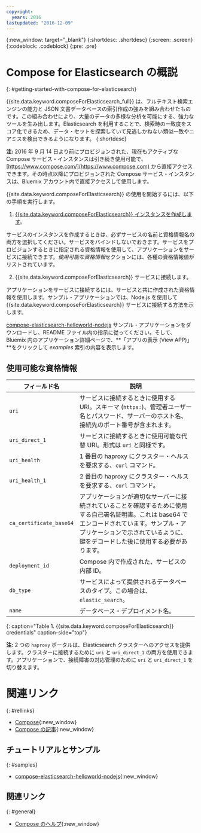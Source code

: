 ```yaml
---
copyright:
  years: 2016
lastupdated: "2016-12-09"
---
```


{:new_window: target="_blank"}
{:shortdesc: .shortdesc}
{:screen: .screen}
{:codeblock: .codeblock}
{:pre: .pre}

# Compose for Elasticsearch の概説
{: #getting-started-with-compose-for-elasticsearch}

{{site.data.keyword.composeForElasticsearch_full}} は、フルテキスト検索エンジンの能力と JSON 文書データベースの索引作成の強みを組み合わせたものです。この組み合わせにより、大量のデータの多様な分析を可能にする、強力なツールを生み出します。Elasticsearch を利用することで、検索時の一致度をスコア化できるため、データ・セットを探索していて見逃しかねない類似一致やニアミスを検出できるようになります。
{:shortdesc}

**注:** 2016 年 9 月 14 日より前にプロビジョンされた、現在もアクティブな Compose サービス・インスタンスは引き続き使用可能で、[https://www.compose.com/](https://www.compose.com) から直接アクセスできます。その時点以降にプロビジョンされた Compose サービス・インスタンスは、Bluemix アカウント内で直接アクセスして使用します。

{{site.data.keyword.composeForElasticsearch}} の使用を開始するには、以下の手順を実行します。

1. [{{site.data.keyword.composeForElasticsearch}} インスタンスを作成します](https://console.ng.bluemix.net/catalog/services/compose-for-elasticsearch/)。

  サービスのインスタンスを作成するときは、必ずサービスの名前と資格情報名の両方を選択してください。サービスをバインドしないでおきます。サービスをプロビジョンするときに指定される資格情報を使用して、アプリケーションをサービスに接続できます。*使用可能な資格情報*セクションには、各種の資格情報値がリストされています。

2. {{site.data.keyword.composeForElasticsearch}} サービスに接続します。

  アプリケーションをサービスに接続するには、サービスと共に作成された資格情報を使用します。サンプル・アプリケーションでは、Node.js を使用して {{site.data.keyword.composeForElasticsearch}} サービスに接続する方法を示します。

  [compose-elasticsearch-helloworld-nodejs](https://github.com/IBM-Bluemix/compose-elasticsearch-helloworld-nodejs) サンプル・アプリケーションをダウンロードし、README ファイル内の指示に従ってください。そして、Bluemix 内のアプリケーション詳細ページで、**「アプリの表示 (View APP)」**をクリックして *examples* 索引の内容を表示します。

## 使用可能な資格情報

フィールド名|説明
----------|-----------
`uri`|サービスに接続するときに使用する URI。スキーマ (`https:`)、管理者ユーザー名とパスワード、サーバーのホスト名、接続先のポート番号が含まれます。
`uri_direct_1`|サービスに接続するときに使用可能な代替 URI。形式は `uri` と同様です。
`uri_health`|1 番目の haproxy にクラスター・ヘルスを要求する、`curl` コマンド。
`uri_health_1`|2 番目の haproxy にクラスター・ヘルスを要求する、`curl` コマンド。
`ca_certificate_base64`|アプリケーションが適切なサーバーに接続されていることを確認するために使用する自己署名証明書。これは base64 でエンコードされています。サンプル・アプリケーションで示されているように、鍵をデコードした後に使用する必要があります。
`deployment_id`|Compose 内で作成された、サービスの内部 ID。
`db_type`|サービスによって提供されるデータベースのタイプ。この場合は、`elastic_search`。
`name`|データベース・デプロイメント名。
{: caption="Table 1. {{site.data.keyword.composeForElasticsearch}} credentials" caption-side="top"}

**注:** 2 つの `haproxy` ポータルは、Elasticsearch クラスターへのアクセスを提供します。クラスターに接続するために `uri` と `uri_direct_1` の両方を使用できます。アプリケーションで、接続障害の対応管理のために `uri` と `uri_direct_1` を切り替えます。

# 関連リンク
{: #rellinks}

* [Compose](https://www.compose.com){:new_window}
* [Compose の記事](https://www.compose.com/articles/){:new_window}

## チュートリアルとサンプル
{: #samples}
* [compose-elasticsearch-helloworld-nodejs](https://github.com/IBM-Bluemix/compose-elasticsearch-helloworld-nodejs){:new_window}

## 関連リンク
{: #general}
* [Compose のヘルプ](https://help.compose.com/docs){:new_window}
